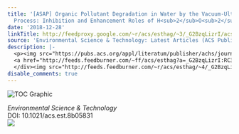```yaml
---
title: '[ASAP] Organic Pollutant Degradation in Water by the Vacuum-Ultraviolet/Ultraviolet/H<sub>2</sub>O<sub>2</sub>
  Process: Inhibition and Enhancement Roles of H<sub>2</sub>O<sub>2</sub>'
date: '2018-12-28'
linkTitle: http://feedproxy.google.com/~r/acs/esthag/~3/_G2BzqLizrI/acs.est.8b05831
source: 'Environmental Science & Technology: Latest Articles (ACS Publications)'
description: |-
  <p><img src="https://pubs.acs.org/appl/literatum/publisher/achs/journals/content/esthag/0/esthag.ahead-of-print/acs.est.8b05831/20181227/images/medium/es-2018-05831k_0006.gif" alt="TOC Graphic"/></p><div><cite>Environmental Science & Technology</cite></div><div>DOI: 10.1021/acs.est.8b05831</div><div class="feedflare">
  <a href="http://feeds.feedburner.com/~ff/acs/esthag?a=_G2BzqLizrI:RC3YTDvcYao:yIl2AUoC8zA"><img src="http://feeds.feedburner.com/~ff/acs/esthag?d=yIl2AUoC8zA" border="0"></img></a>
  </div><img src="http://feeds.feedburner.com/~r/acs/esthag/~4/_G2BzqLizrI" height="1" width="1" ...
disable_comments: true
---
```

<p><img src="https://pubs.acs.org/appl/literatum/publisher/achs/journals/content/esthag/0/esthag.ahead-of-print/acs.est.8b05831/20181227/images/medium/es-2018-05831k_0006.gif" alt="TOC Graphic"/></p><div><cite>Environmental Science & Technology</cite></div><div>DOI: 10.1021/acs.est.8b05831</div><div class="feedflare">
<a href="http://feeds.feedburner.com/~ff/acs/esthag?a=_G2BzqLizrI:RC3YTDvcYao:yIl2AUoC8zA"><img src="http://feeds.feedburner.com/~ff/acs/esthag?d=yIl2AUoC8zA" border="0"></img></a>
</div><img src="http://feeds.feedburner.com/~r/acs/esthag/~4/_G2BzqLizrI" height="1" width="1" ...